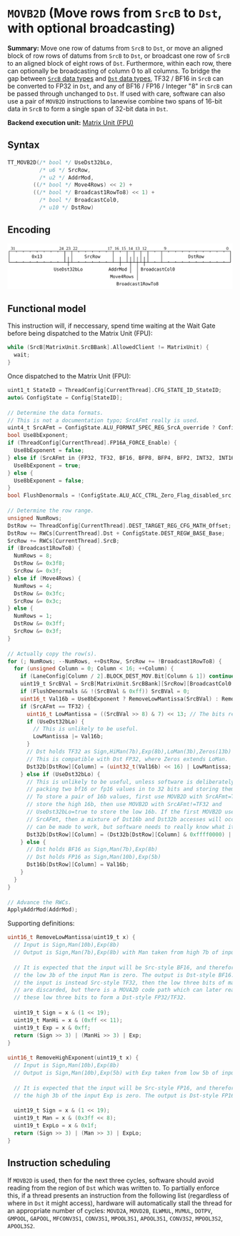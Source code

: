 # `MOVB2D` (Move rows from `SrcB` to `Dst`, with optional broadcasting)

**Summary:** Move one row of datums from `SrcB` to `Dst`, or move an aligned block of row rows of datums from `SrcB` to `Dst`, or broadcast one row of `SrcB` to an aligned block of eight rows of `Dst`. Furthermore, within each row, there can optionally be broadcasting of column 0 to all columns. To bridge the gap between [`SrcB` data types](SrcASrcB.md#data-types) and [`Dst` data types](Dst.md#data-types), TF32 / BF16 in `SrcB` can be converted to FP32 in `Dst`, and any of BF16 / FP16 / Integer "8" in `SrcB` can be passed through unchanged to `Dst`. If used with care, software can also use a pair of `MOVB2D` instructions to lanewise combine two spans of 16-bit data in `SrcB` to form a single span of 32-bit data in `Dst`.

**Backend execution unit:** [Matrix Unit (FPU)](MatrixUnit.md)

## Syntax

```c
TT_MOVB2D(/* bool */ UseDst32bLo,
          /* u6 */ SrcRow,
          /* u2 */ AddrMod,
        ((/* bool */ Move4Rows) << 2) +
        ((/* bool */ Broadcast1RowTo8) << 1) +
          /* bool */ BroadcastCol0,
          /* u10 */ DstRow)
```

## Encoding

![](../../../Diagrams/Out/Bits32_MOVB2D.svg)

## Functional model

This instruction will, if neccessary, spend time waiting at the Wait Gate before being dispatched to the Matrix Unit (FPU):

```c
while (SrcB[MatrixUnit.SrcBBank].AllowedClient != MatrixUnit) {
  wait;
}
```

Once dispatched to the Matrix Unit (FPU):
```c
uint1_t StateID = ThreadConfig[CurrentThread].CFG_STATE_ID_StateID;
auto& ConfigState = Config[StateID];

// Determine the data formats.
// This is not a documentation typo; SrcAFmt really is used.
uint4_t SrcAFmt = ConfigState.ALU_FORMAT_SPEC_REG_SrcA_override ? ConfigState.ALU_FORMAT_SPEC_REG_SrcA_val : ConfigState.ALU_FORMAT_SPEC_REG0_SrcA;
bool Use8bExponent;
if (ThreadConfig[CurrentThread].FP16A_FORCE_Enable) {
  Use8bExponent = false;
} else if (SrcAFmt in {FP32, TF32, BF16, BFP8, BFP4, BFP2, INT32, INT16}) {
  Use8bExponent = true;
} else {
  Use8bExponent = false;
}
bool FlushDenormals = !ConfigState.ALU_ACC_CTRL_Zero_Flag_disabled_src;

// Determine the row range.
unsigned NumRows;
DstRow += ThreadConfig[CurrentThread].DEST_TARGET_REG_CFG_MATH_Offset;
DstRow += RWCs[CurrentThread].Dst + ConfigState.DEST_REGW_BASE_Base;
SrcRow += RWCs[CurrentThread].SrcB;
if (Broadcast1RowTo8) {
  NumRows = 8;
  DstRow &= 0x3f8;
  SrcRow &= 0x3f;
} else if (Move4Rows) {
  NumRows = 4;
  DstRow &= 0x3fc;
  SrcRow &= 0x3c;
} else {
  NumRows = 1;
  DstRow &= 0x3ff;
  SrcRow &= 0x3f;
}

// Actually copy the row(s).
for (; NumRows; --NumRows, ++DstRow, SrcRow += !Broadcast1RowTo8) {
  for (unsigned Column = 0; Column < 16; ++Column) {
    if (LaneConfig[Column / 2].BLOCK_DEST_MOV.Bit[Column & 1]) continue;
    uint19_t SrcBVal = SrcB[MatrixUnit.SrcBBank][SrcRow][BroadcastCol0 ? 0 : Column];
    if (FlushDenormals && !(SrcBVal & 0xff)) SrcBVal = 0;
    uint16_t Val16b = Use8bExponent ? RemoveLowMantissa(SrcBVal) : RemoveHighExponent(SrcBVal);
    if (SrcAFmt == TF32) {
      uint16_t LowMantissa = ((SrcBVal >> 8) & 7) << 13; // The bits removed by RemoveLowMantissa.
      if (UseDst32bLo) {
        // This is unlikely to be useful.
        LowMantissa |= Val16b;
      }
      // Dst holds TF32 as Sign,HiMan(7b),Exp(8b),LoMan(3b),Zeros(13b)
      // This is compatible with Dst FP32, where Zeros extends LoMan. 
      Dst32b[DstRow][Column] = (uint32_t(Val16b) << 16) | LowMantissa;
    } else if (UseDst32bLo) {
      // This is unlikely to be useful, unless software is deliberately
      // packing two bf16 or fp16 values in to 32 bits and storing them in Dst32b.
      // To store a pair of 16b values, first use MOVB2D with SrcAFmt=TF32 to
      // store the high 16b, then use MOVB2D with SrcAFmt!=TF32 and
      // UseDst32bLo=true to store the low 16b. If the first MOVB2D uses any other
      // SrcAFmt, then a mixture of Dst16b and Dst32b accesses will occur, which
      // can be made to work, but software needs to really know what it is doing.
      Dst32b[DstRow][Column] = (Dst32b[DstRow][Column] & 0xffff0000) | Val16b;
    } else {
      // Dst holds BF16 as Sign,Man(7b),Exp(8b)
      // Dst holds FP16 as Sign,Man(10b),Exp(5b)
      Dst16b[DstRow][Column] = Val16b;
    }
  }
}

// Advance the RWCs.
ApplyAddrMod(AddrMod);
```

Supporting definitions:
```c
uint16_t RemoveLowMantissa(uint19_t x) {
  // Input is Sign,Man(10b),Exp(8b)
  // Output is Sign,Man(7b),Exp(8b) with Man taken from high 7b of input Man

  // It is expected that the input will be Src-style BF16, and therefore that
  // the low 3b of the input Man is zero. The output is Dst-style BF16. If
  // the input is instead Src-style TF32, then the low three bits of mantissa
  // are discarded, but there is a MOVA2D code path which can later reattach
  // these low three bits to form a Dst-style FP32/TF32.

  uint19_t Sign = x & (1 << 19);
  uint19_t ManHi = x & (0xff << 11);
  uint19_t Exp = x & 0xff;
  return (Sign >> 3) | (ManHi >> 3) | Exp;
}

uint16_t RemoveHighExponent(uint19_t x) {
  // Input is Sign,Man(10b),Exp(8b)
  // Output is Sign,Man(10b),Exp(5b) with Exp taken from low 5b of input Exp

  // It is expected that the input will be Src-style FP16, and therefore that
  // the high 3b of the input Exp is zero. The output is Dst-style FP16.

  uint19_t Sign = x & (1 << 19);
  uint19_t Man = x & (0x3ff << 8);
  uint19_t ExpLo = x & 0x1f;
  return (Sign >> 3) | (Man >> 3) | ExpLo;
}
```

## Instruction scheduling

If `MOVB2D` is used, then for the next three cycles, software should avoid reading from the region of `Dst` which was written to. To partially enforce this, if a thread presents an instruction from the following list (regardless of where in `Dst` it might access), hardware will automatically stall the thread for an appropriate number of cycles: `MOVD2A`, `MOVD2B`, `ELWMUL`, `MVMUL`, `DOTPV`, `GMPOOL`, `GAPOOL`, `MFCONV3S1`, `CONV3S1`, `MPOOL3S1`, `APOOL3S1`, `CONV3S2`, `MPOOL3S2`, `APOOL3S2`.
